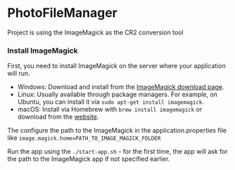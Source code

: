 
# PhotoFileManager

Project is using the ImageMagick as the CR2 conversion tool

### Install ImageMagick
First, you need to install ImageMagick on the server where your application will run.

 - Windows: Download and install from the [ImageMagick download page](https://imagemagick.org/script/download.php).
 - Linux: Usually available through package managers. For example, on
   Ubuntu, you can install it via `sudo apt-get install imagemagick`.
 - macOS: Install via Homebrew with `brew install imagemagick` or download
   from the [website](https://imagemagick.org/script/download.php).

The configure the path to the ImageMagick in the application.properties file like `image.magick.home=PATH_TO_IMAGE_MAGICK_FOLDER`

Run the app using the `./start-app.sh` - for the first time, the app will ask for the path to the ImageMagick app if not specified earlier.
